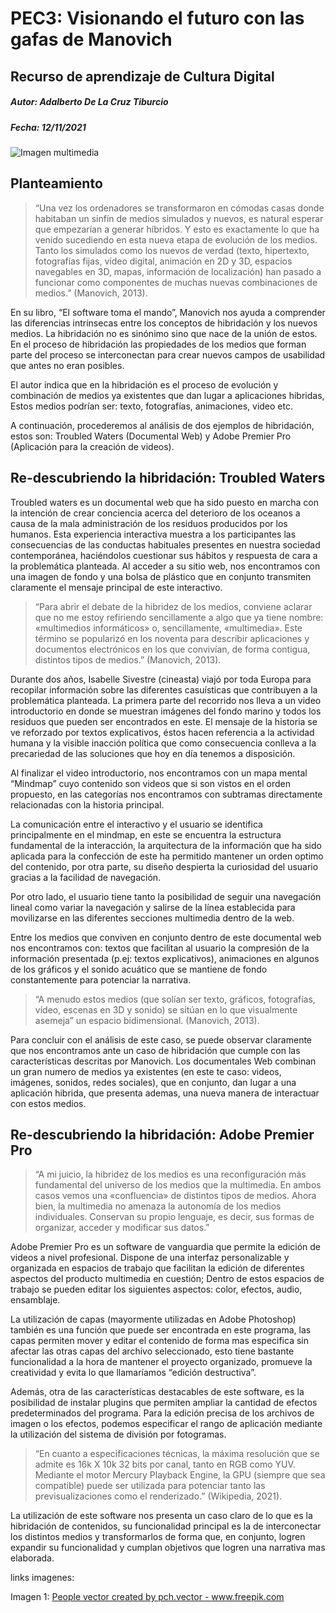 # PEC3: Visionando el futuro con las gafas de Manovich

## Recurso de aprendizaje de Cultura Digital

##### Autor: Adalberto De La Cruz Tiburcio

##### Fecha: 12/11/2021

![Imagen multimedia](https://www.flickr.com/photos/16077535@N00/6991657132)

## Planteamiento

> “Una vez los ordenadores se transformaron en cómodas casas donde habitaban un sinfín de medios simulados y nuevos, es natural esperar que empezarían a generar híbridos. Y esto es exactamente lo que ha venido sucediendo en esta nueva etapa de evolución de los medios. Tanto los simulados como los nuevos de verdad (texto, hipertexto, fotografías fijas, vídeo digital, animación en 2D y 3D, espacios navegables en 3D, mapas, información de localización) han pasado a funcionar como componentes de muchas nuevas combinaciones de medios.” (Manovich, 2013). 

En su libro, “El software toma el mando”, Manovich nos ayuda a comprender las diferencias intrínsecas entre los conceptos de hibridación y los nuevos medios. La hibridación no es sinónimo sino que nace de la unión de estos. En el proceso de hibridación las propiedades de los medios que forman parte del proceso se interconectan para crear nuevos campos de usabilidad que antes no eran posibles. 

El autor indica que en la hibridación es el proceso de evolución y combinación de medios ya existentes que dan lugar a aplicaciones hibridas, Estos medios podrían ser: texto, fotografías, animaciones, video etc. 

A continuación, procederemos al análisis de dos ejemplos de hibridación, estos son: Troubled Waters (Documental Web) y Adobe Premier Pro (Aplicación para la creación de videos).

## Re-descubriendo la hibridación: Troubled Waters


Troubled waters es un documental web que ha sido puesto en marcha con la intención de crear conciencia acerca del deterioro de los oceanos a causa de la mala administración de los residuos producidos por los humanos. Esta experiencia interactiva muestra a los participantes las consecuencias de las conductas habituales presentes en nuestra sociedad contemporánea, haciéndolos cuestionar sus hábitos y respuesta de cara a la problemática planteada.  Al acceder a su sitio web, nos encontramos con una imagen de fondo y una bolsa de plástico que en conjunto transmiten claramente el mensaje principal de este interactivo.

> “Para abrir el debate de la hibridez de los medios, conviene aclarar que no me estoy refiriendo sencillamente a algo que ya tiene nombre: «multimedios informáticos» o, sencillamente, «multimedia». Este término se popularizó en los noventa para describir aplicaciones y documentos electrónicos en los que convivían, de forma contigua, distintos tipos de medios.” (Manovich, 2013).

Durante dos años, Isabelle Sivestre (cineasta) viajó por toda Europa para recopilar información sobre las diferentes casuísticas que contribuyen a la problemática planteada. La primera parte del recorrido nos lleva a un video introductorio en donde se muestran imágenes del fondo marino y todos los residuos que pueden ser encontrados en este. El mensaje de la historia se ve reforzado por textos explicativos, éstos hacen referencia a la actividad humana y la visible inacción política que como consecuencia conlleva a la precariedad de las soluciones que hoy en día tenemos a disposición. 

Al finalizar el video introductorio, nos encontramos con un mapa mental “Mindmap” cuyo contenido son videos que si son vistos en el orden propuesto, en las categorías nos encontramos con subtramas directamente relacionadas con la historia principal.

La comunicación entre el interactivo y el usuario se identifica principalmente en el mindmap, en este se encuentra la estructura fundamental de la interacción, la arquitectura de la información que ha sido aplicada para la confección de este ha permitido mantener un orden optimo del contenido, por otra parte, su diseño despierta la curiosidad del usuario gracias a la facilidad de navegación.

Por otro lado, el usuario tiene tanto la posibilidad de seguir una navegación lineal como variar la navegación y salirse de la línea establecida para movilizarse en las diferentes secciones multimedia dentro de la web. 

Entre los medios que conviven en conjunto dentro de este documental web nos encontramos con: textos que facilitan al usuario la compresión de la información presentada (p.ej: textos explicativos), animaciones en algunos de los gráficos y el sonido acuático que se mantiene de fondo constantemente para potenciar la narrativa.

> “A menudo estos medios (que solían ser texto, gráficos, fotografías, vídeo, escenas en 3D y sonido) se sitúan en lo que visualmente asemeja” un espacio bidimensional. (Manovich, 2013).

Para concluir con el análisis de este caso, se puede observar claramente que nos encontramos ante un caso de hibridación que cumple con las características descritas por Manovich. Los documentales Web combinan un gran numero de medios ya existentes (en este te caso: videos, imágenes, sonidos, redes sociales), que en conjunto, dan lugar a una aplicación hibrida, que presenta ademas, una nueva manera de interactuar con estos medios. 


## Re-descubriendo la hibridación: Adobe Premier Pro


> “A mi juicio, la hibridez de los medios es una reconfiguración más fundamental del universo de los medios que la multimedia. En ambos casos vemos una «confluencia» de distintos tipos de medios. Ahora bien, la multimedia no amenaza la autonomía de los medios individuales. Conservan su propio lenguaje, es decir, sus formas de organizar, acceder y modificar sus datos.”

Adobe Premier Pro es un software de vanguardia que permite la edición de videos a nivel profesional. Dispone de una interfaz personalizable y organizada en espacios de trabajo que facilitan la edición de diferentes aspectos del producto multimedia en cuestión; Dentro de estos espacios de trabajo se pueden editar los siguientes aspectos: color, efectos, audio, ensamblaje. 

La utilización de capas (mayormente utilizadas en Adobe Photoshop) también es una función que puede ser encontrada en este programa, las capas permiten mover y editar el contenido de forma mas especifica sin afectar las otras capas del archivo seleccionado, esto tiene bastante funcionalidad a la hora de mantener el proyecto organizado, promueve la creatividad y evita lo que llamaríamos “edición destructiva”. 

Además, otra de las características destacables de este software, es la posibilidad de instalar plugins que permiten ampliar la cantidad de efectos predeterminados del programa. Para la edición precisa de los archivos de imagen o los efectos, podemos especificar el rango de aplicación mediante la utilización del sistema de división por fotogramas. 

> “En cuanto a especificaciones técnicas, la máxima resolución que se admite es 16k X 10k 32 bits por canal, tanto en RGB como YUV. Mediante el motor Mercury Playback Engine, la GPU (siempre que sea compatible) puede ser utilizada para potenciar tanto las previsualizaciones como el renderizado.” (Wikipedia, 2021).


La utilización de este software nos presenta un caso claro de lo que es la hibridación de contenidos, su funcionalidad principal es la de interconectar los distintos medios y transformarlos de forma que, en conjunto, logren expandir su funcionalidad y cumplan objetivos que logren una narrativa mas elaborada.  

links imagenes:

Imagen 1: <a href='https://www.freepik.com/vectors/people'>People vector created by pch.vector - www.freepik.com</a>

